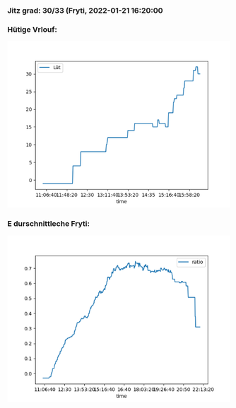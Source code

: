 ### Jitz grad: 30/33 (Fryti, 2022-01-21 16:20:00

### Hütige Vrlouf:
![Graph](Today.png)

### E durschnittleche Fryti:
![Graph](Fryti.png)